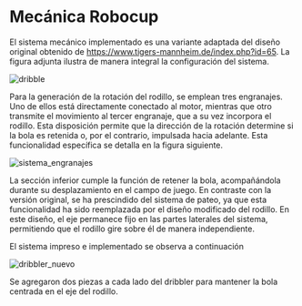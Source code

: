 # Mecánica Robocup
El sistema mecánico implementado es una variante adaptada del diseño original obtenido de https://www.tigers-mannheim.de/index.php?id=65. La figura adjunta ilustra de manera integral la configuración del sistema.

![dribble](https://github.com/IsabellaBermon/Robocup/assets/42179443/33aa17fd-d1ae-4c32-ad7a-9fc1bf99c4a7)

Para la generación de la rotación del rodillo, se emplean tres engranajes. Uno de ellos está directamente conectado al motor, mientras que otro transmite el movimiento al tercer engranaje, que a su vez incorpora el rodillo. Esta disposición permite que la dirección de la rotación determine si la bola es retenida o, por el contrario, impulsada hacia adelante. Esta funcionalidad específica se detalla en la figura siguiente.

![sistema_engranajes](https://github.com/IsabellaBermon/Robocup/assets/42179443/bfad6449-e231-4523-a75e-ce0f1927f051)

La sección inferior cumple la función de retener la bola, acompañándola durante su desplazamiento en el campo de juego. En contraste con la versión original, se ha prescindido del sistema de pateo, ya que esta funcionalidad ha sido reemplazada por el diseño modificado del rodillo. En este diseño, el eje permanece fijo en las partes laterales del sistema, permitiendo que el rodillo gire sobre él de manera independiente.

El sistema impreso e implementado se observa a continuación

![dribbler_nuevo](https://github.com/IsabellaBermon/Robocup/assets/42179443/23178e4c-8df9-4af3-ac35-2160daf5cc6c)

Se agregaron dos piezas a cada lado del dribbler para mantener la bola centrada en el eje del rodillo.
